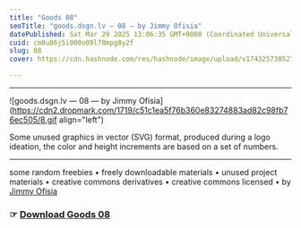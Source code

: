 ```yaml
---
title: "Goods 08"
seoTitle: "goods.dsgn.lv — 08 — by Jimmy Ofisia"
datePublished: Sat Mar 29 2025 13:06:35 GMT+0000 (Coordinated Universal Time)
cuid: cm8u86j5i000o09l70mpg8y2f
slug: 08
cover: https://cdn.hashnode.com/res/hashnode/image/upload/v1743257305272/1277ef85-1e48-4359-bf3f-8d88aead511e.png

---
```


---

![goods.dsgn.lv — 08 — by Jimmy Ofisia](https://cdn2.dropmark.com/1719/c51c1ea5f76b360e83274883ad82c98fb76ec505/8.gif align="left")

Some unused graphics in vector (SVG) format, produced during a logo ideation, the color and height increments are based on a set of numbers.

---

some random freebies • freely downloadable materials • unused project materials • creative commons derivatives • creative commons licensed • by [Jimmy Ofisia](https://dsgn.lv)

### ☞ [**Download** **Goods 08**](https://folder.dsgn.lv/b/goods08)